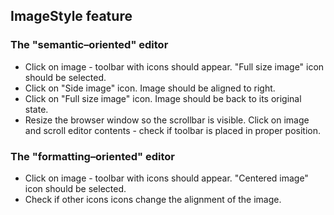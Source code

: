 ## ImageStyle feature

### The "semantic–oriented" editor

* Click on image - toolbar with icons should appear. "Full size image" icon should be selected.
* Click on "Side image" icon. Image should be aligned to right.
* Click on "Full size image" icon. Image should be back to its original state.
* Resize the browser window so the scrollbar is visible. Click on image and scroll editor contents - check if toolbar is placed in proper position.

### The "formatting–oriented" editor

* Click on image - toolbar with icons should appear. "Centered image" icon should be selected.
* Check if other icons icons change the alignment of the image.
